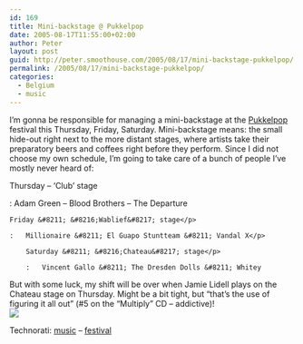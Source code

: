 ```yaml
---
id: 169
title: Mini-backstage @ Pukkelpop
date: 2005-08-17T11:55:00+02:00
author: Peter
layout: post
guid: http://peter.smoothouse.com/2005/08/17/mini-backstage-pukkelpop/
permalink: /2005/08/17/mini-backstage-pukkelpop/
categories:
  - Belgium
  - music
---
```

I&#8217;m gonna be responsible for managing a mini-backstage at the [Pukkelpop](http://www.pukkelpop.be) festival this Thursday, Friday, Saturday. Mini-backstage means: the small hide-out right next to the more distant stages, where artists take their preparatory beers and coffees right before they perform. Since I did not choose my own schedule, I&#8217;m going to take care of a bunch of people I&#8217;ve mostly never heard of:

Thursday &#8211; &#8216;Club&#8217; stage</p> 
:   Adam Green &#8211; Blood Brothers &#8211; The Departure</p> 
    
    Friday &#8211; &#8216;Wablief&#8217; stage</p> 
    
    :   Millionaire &#8211; El Guapo Stuntteam &#8211; Vandal X</p> 
        
        Saturday &#8211; &#8216;Chateau&#8217; stage</p> 
        
        :   Vincent Gallo &#8211; The Dresden Dolls &#8211; Whitey

But with some luck, my shift will be over when Jamie Lidell plays on the Chateau stage on Thursday. Might be a bit tight, but &#8220;that&#8217;s the use of figuring it all out&#8221; (#5 on the &#8220;Multiply&#8221; CD &#8211; addictive)!  
[<img border="0" src="http://images.amazon.com/images/P/B0009I46A8.02._AA_SCMZZZZZZZ_.jpg" />](http://www.amazon.co.uk/exec/obidos/redirect?path=ASIN/B0009I46A8&link_code=as2&camp=1634&tag=forretcom-21&creative=6738)<img  src="http://www.assoc-amazon.co.uk/e/ir?t=forretcom-21&l=as2&o=2&a=B0009I46A8" width="1" height="1" border="0" alt="" />

Technorati: <a href="http://technorati.com/tag/music" rel="tag">music</a> &#8211; <a href="http://technorati.com/tag/festival" rel="tag">festival</a>